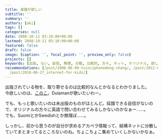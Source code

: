 ```yaml
---
title: 楽譜が欲しい
subtitle: ''
summary: ''
authors: [aki]
tags: []
categories: null
date: 2008-10-11 03:10:00+00:00
lastmod: 2008-10-11 03:10:00+00:00
featured: false
draft: false
image: {caption: '', focal_point: '', preview_only: false}
projects: []
keywords: [出版, ない, 自信, 無理, 分散, 比較的, 方々, ネット, オリジナル, 欲しい]
recommendations: [/post/2008-06-09-tuiniiphonedeng-chang/, /post/2011-07-19-akaperawowen-kinagaraying-yu-womian-qiang-dekiru-podcast-mouth-off/,
  /post/2018-06-27_internet-for-kids/]
---
```

出版されている物を、取り寄せるのは比較的なんとかなるとわかりました。  
今欲しいのは、[このこ](http://www.panamusica.co.jp/ja/product/6903/)。Dulamanが歌いたいわー。  
  
でも、もっと歌いたいのは未出版のものがほとんど。採譜できる自信がないので、オリジナルの方々に英語で問い合わせてみるしかないのかなぁー……。  
でも、SuomiとかSwedishとか無理ぽ……。  
  
  
しっかし、前から思うのが自分が求めるアカペラ情報って、結構ネットに分散していてまとまってるところないのね。ちょこちょこ集めていくしかないかなぁ。



